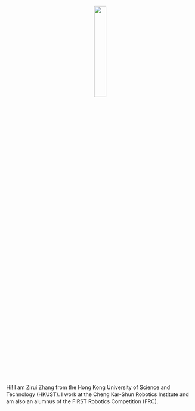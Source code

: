 <p align="center">
  <img class="home-cover" src="/icon-round.jpg" width="25%" style="margin-bottom:25px;">
</p>

<div class="bio">
<p>
Hi! I am Zirui Zhang from the Hong Kong University of Science and Technology (HKUST). I work at the Cheng Kar-Shun Robotics Institute and am also an alumnus of the FIRST Robotics Competition (FRC).
</p>
</div>

<script setup>
import { Publications } from "../global/publications.ts"

const publications = [
  Publications.rhinobird_23
]
</script>

<BetterPublications :publications="publications" />

<style scoped>
.bio p {
  line-height: 1.35;
  margin-bottom: 1.2rem;
}
</style>
